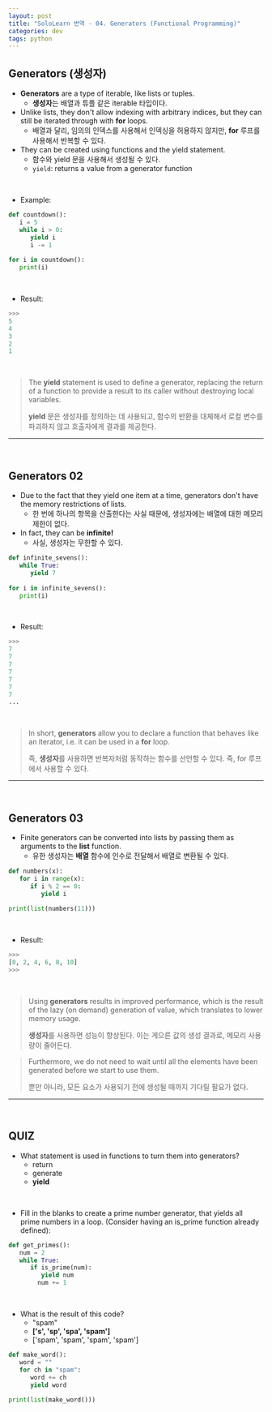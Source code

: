 ```yaml
---
layout: post
title: "SoloLearn 번역 - 04. Generators (Functional Programming)"
categories: dev
tags: python
---
```


## Generators (생성자)

- **Generators** are a type of iterable, like lists or tuples.
  - **생성자**는 배열과 튜플 같은 iterable 타입이다.
- Unlike lists, they don't allow indexing with arbitrary indices, but they can still be iterated through with **for** loops.
  - 배열과 달리, 임의의 인덱스를 사용해서 인덱싱을 허용하지 않지만, **for** 루프를 사용해서 반복할 수 있다.
- They can be created using functions and the yield statement.
  - 함수와 yield 문을 사용해서 생성될 수 있다.
  - `yield`: returns a value from a generator function

<br>

- Example:

```python
def countdown():
   i = 5
   while i > 0:
      yield i
      i -= 1
      
for i in countdown():
   print(i)
```

<br>

- Result:

```python
>>>
5
4
3
2
1
```

<br>

> The **yield** statement is used to define a generator, replacing the return of a function to provide a result to its caller without destroying local variables.
>
> **yield** 문은 생성자를 정의하는 데 사용되고, 함수의 반환을 대체해서 로컬 변수를 파괴하지 않고 호출자에게 결과를 제공한다.

------

<br>

## Generators 02

- Due to the fact that they yield one item at a time, generators don't have the memory restrictions of lists.
  - 한 번에 하나의 항목을 산출한다는 사실 때문에, 생성자에는 배열에 대한 메모리 제한이 없다.
- In fact, they can be **infinite!**
  - 사실, 생성자는 무한할 수 있다.

```python
def infinite_sevens():
   while True:
      yield 7
      
for i in infinite_sevens():
   print(i)
```

<br>

- Result:

```python
>>>
7
7
7
7
7
7
7
...
```

<br>

> In short, **generators** allow you to declare a function that behaves like an iterator, i.e. it can be used in a **for** loop.
>
> 즉, **생성자**를 사용하면 반복자처럼 동작하는 함수를 선언할 수 있다. 즉, for 루프에서 사용할 수 있다.

------

<br>

## Generators 03

- Finite generators can be converted into lists by passing them as arguments to the **list** function.
  - 유한 생성자는 **배열** 함수에 인수로 전달해서 배열로 변환될 수 있다.

```python
def numbers(x):
   for i in range(x):
      if i % 2 == 0:
         yield i
         
print(list(numbers(11)))
```

<br>

- Result:

```python
>>>
[0, 2, 4, 6, 8, 10]
>>>
```

<br>

> Using **generators** results in improved performance, which is the result of the lazy (on demand) generation of value, which translates to lower memory usage.
>
> **생성자**를 사용하면 성능이 향상된다. 이는 게으른 값의 생성 결과로, 메모리 사용량이 줄어든다.

> Furthermore, we do not need to wait until all the elements have been generated before we start to use them.
>
> 뿐만 아니라, 모든 요소가 사용되기 전에 생성될 때까지 기다릴 필요가 없다.

------

<br>

## QUIZ

- What statement is used in functions to turn them into generators?
  - return
  - generate
  - **yield**

<br>

- Fill in the blanks to create a prime number generator, that yields all prime numbers in a loop. (Consider having an is_prime function already defined):

```python
def get_primes():
   num = 2
   while True:
      if is_prime(num):
         yield num
		num += 1
```

<br>

- What is the result of this code?
  - "spam"
  - **['s', 'sp', 'spa', 'spam']**
  - ['spam', 'spam', 'spam', 'spam']

```python
def make_word():
   word = ""
   for ch in "spam":
      word += ch
      yield word
      
print(list(make_word()))
```

<br>